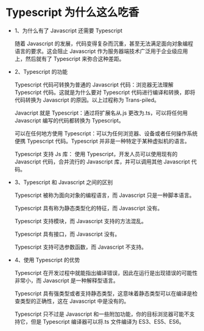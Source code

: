 # Typescript 为什么这么吃香


- 1、为什么有了 Javascript 还需要 Typescript

  随着 Javascript 的发展，代码变得复杂而沉重，甚至无法满足面向对象编程语言的要求。这会阻止 Javascript 作为服务器端技术广泛用于企业级应用上，然后就有了 Typescript 来弥合这种差距。

- 2、Typescript 的功能

  Typescript 代码可转换为普通的 Javascript 代码：浏览器无法理解 Typescript 代码。这就是为什么要对 Typescript 代码进行编译和转换，即将代码转换为 Javascript 的原因。以上过程称为 Trans-piled。

  Javacript 就是 Typescript：通过将扩展名从.js 更改为.ts，可以将任何用 Javascript 编写的代码都转换为 Typescript。

  可以在任何地方使用 Typescript：可以为任何浏览器、设备或者任何操作系统便携 Typescript 代码。Typescript 并非是一种特定于某种虚拟机的语言。

  Typescript 支持 Js 库： 使用 Typescript，开发人员可以使用现有的 Javascript 代码，合并流行的 Javascript 库，并可以调用其他 Javascript 代码。

- 3、Typescript 和 Javascript 之间的区别

  Typescript 被称为面向对象的编程语言，而 Javascript 只是一种脚本语言。

  Typescript 具有称为静态类型化的特征，而 Javascript 没有。

  Typescript 支持模块，而 Javascript 支持的方法混乱。

  Typescript 具有接口，而 Javascript 没有。

  Typescript 支持可选参数函数，而 Javascript 不支持。

- 4、使用 Typescript 的优势

  Typescript 在开发过程中就能指出编译错误，因此在运行是出现错误的可能性非常小，而 Javascript 是一种解释型语言。

  Typescript 具有强类型或者支持静态类型，这意味着静态类型可以在编译是检查类型的正确性，这在 Javascript 中是没有的。

  Typescript 只不过是 Javascript 和一些附加功能，你的目标浏览器可能不支持它，但是 Typescript 编译器可以将.ts 文件编译为 ES3、ES5、ES6。
